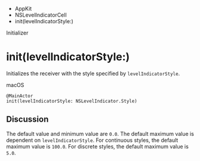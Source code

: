

- AppKit
- NSLevelIndicatorCell
-  init(levelIndicatorStyle:) 

Initializer

# init(levelIndicatorStyle:)

Initializes the receiver with the style specified by `levelIndicatorStyle`.

macOS

``` source
@MainActor
init(levelIndicatorStyle: NSLevelIndicator.Style)
```

## Discussion

The default value and minimum value are `0.0`. The default maximum value is dependent on `levelIndicatorStyle`. For continuous styles, the default maximum value is `100.0`. For discrete styles, the default maximum value is `5.0`.

